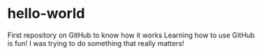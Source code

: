# hello-world
First repository on GitHub to know how it works
Learning how to use GitHub is fun!
I was trying to do something that really matters!

